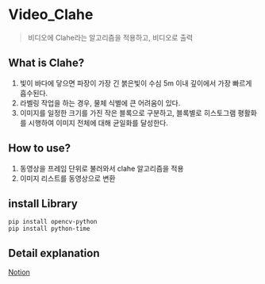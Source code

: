 # Video_Clahe
> 비디오에 Clahe라는 알고리즘을 적용하고, 비디오로 출력

## What is Clahe?
1. 빛이 바다에 닿으면 파장이 가장 긴 붉은빛이 수심 5m 이내 깊이에서 가장 빠르게 흡수된다. 
2. 라벨링 작업을 하는 경우, 물체 식별에 큰 어려움이 있다.
3. 이미지를 일정한 크기를 가진 작은 블록으로 구분하고, 블록별로 히스토그램 평활화를 시행하여 이미지 전체에 대해 균일화를 달성한다.

## How to use?
1. 동영상을 프레임 단위로 불러와서 clahe 알고리즘을 적용
2. 이미지 리스트를 동영상으로 변환

## install Library
```
pip install opencv-python
pip install python-time
```

## Detail explanation
[Notion](https://www.notion.so/giveandtake/clahe-91c1ac640ba04d38a6ad989e9aa10687)
